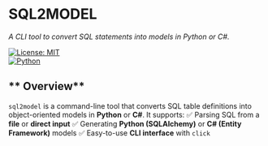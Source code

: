 # **SQL2MODEL**

_A CLI tool to convert SQL statements into models in Python or C#._

[![License: MIT](https://img.shields.io/badge/License-MIT-blue.svg)](LICENSE)  
[![Python](https://img.shields.io/badge/python-3.7+-blue.svg)](https://www.python.org/)

<!-- [![Build](https://github.com/Ujenyhu/sql2model/actions/workflows/build.yml/badge.svg)](https://github.com/Ujenyhu/sql2model/actions) -->

## ** Overview**

`sql2model` is a command-line tool that converts SQL table definitions into object-oriented models in **Python** or **C#**.
It supports:
✅ Parsing SQL from a **file** or **direct input**
✅ Generating **Python (SQLAlchemy)** or **C# (Entity Framework)** models
✅ Easy-to-use **CLI interface** with `click`
